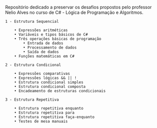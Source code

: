 Repositório dedicado a preservar os desafios propostos pelo professor Nelio Alves no curso de C# - Lógica de Programação e Algoritmos.

    1 - Estrutura Sequencial

    	• Expressões aritméticas
    	• Variáveis e tipos básicos de C#
    	• Três operações básicas de programação
    		• Entrada de dados
    		• Processamento de dados
    		• Saída de dados
    	• Funções matemáticas em C#

    2 - Estrutura Condicional

    	• Expressões comparativas
    	• Expressões lógicas && || !
    	• Estrutura condicional simples
    	• Estrutura condicional composta
    	• Encadeamento de estruturas condicionais

    3 - Estrutura Repetitiva

    	• Estrutura repetitiva enquanto
    	• Estrutura repetitiva para
    	• Estrutura repetitiva faça-enquanto
    	• Testes de mesa manuais
